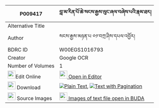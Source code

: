 |P009417|བླ་མ་རིན་པོ་ཆེ་སངས་རྒྱས་ལུང་ཞལ་བཞེས་པའི་རྣམ་ཐར། 
| --- | --- 
|Alternative Title |
|Author| སངས་རྒྱས་མཉན་པ ༠༡་བཀྲ་ཤིས་དཔལ་འབྱོར།
|BDRC ID | W00EGS1016793
|Creator | Google OCR
|Number of Volumes| 1
|<img width="25" src="https://img.icons8.com/color/25/000000/edit-property.png">Edit Online| [<img width="25" src="https://avatars.githubusercontent.com/u/45091458?s=200&v=4"> Open in Editor](http://editor.openpecha.org/P009417)
|<img width="25" src="https://img.icons8.com/fluent/48/000000/download-2.png"/>  Download | [![](https://img.icons8.com/color/20/000000/txt.png)Plain Text](https://github.com/Openpecha/P009417/releases/download/v1/lama_rinpoche_sangye_lung_shya_plain_P009417.zip), [![](https://img.icons8.com/color/20/000000/txt.png)Text with Pagination](https://github.com/Openpecha/P009417/releases/download/v1/lama_rinpoche_sangye_lung_shya_pages_P009417.zip)
|<img width="25" src="https://img.icons8.com/plasticine/100/000000/pictures-folder.png"/>  Source Images | [<img width="25" src="https://library.bdrc.io/icons/BUDA-small.svg"> Images of text file open in BUDA](https://library.bdrc.io/show/bdr:W00EGS1016793)